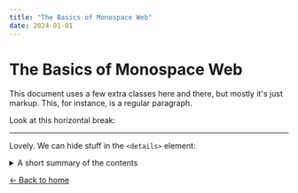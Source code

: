 ```yaml
---
title: "The Basics of Monospace Web"
date: 2024-01-01
---
```


# The Basics of Monospace Web

This document uses a few extra classes here and there, but mostly it's just markup. This, for instance, is a regular paragraph.

Look at this horizontal break:

<hr>

Lovely. We can hide stuff in the `<details>` element:

<details>
<summary>A short summary of the contents</summary>
<p>Hidden gems.</p>
</details>

[← Back to home](../index.html)